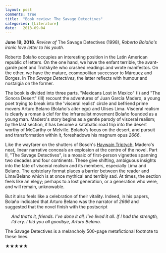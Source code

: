 ```yaml
---
layout: post
comments: true
title:  "Book review: The Savage Detectives"
categories: [Literature]
date:   2013-09-04
---
```


**June 19, 2018.** *Review of* The Savage Detectives (1998), *Roberto
  Bolaño's ironic love letter to his youth.*

Roberto Bolaño occupies an interesting position in the Latin American
republic of letters. On the one hand, we have the enfant terrible, the
avant-garde poet and Trotskyite who crashed readings and wrote
manifestos. On the other, we have the mature, cosmopolitan successor
to Márquez and Borges. In *The Savage Detectives*, the latter reflects
with humour and nostalgia on the former.

The book is divided into three parts. "Mexicans Lost in Mexico" (I)
and "The Sonora Desert" (III) recount the adventures of Juan García
Madero, a young poet trying to break into the 'visceral realist'
circle and befriend prime movers Arturo Belano (Bolaño's alter ego)
and Ulises Lima. Visceral realism is clearly a roman à clef for the
infrarealist movement Bolaño founded as a young man. Madero's story
begins as a gentle parody of visceral realism; by the last section, it
has become a katabatic road trip into the desert worthy of McCarthy or
Melville. Bolaño's focus on the desert, and pursuit and transformation
within it, foreshadows his magnum opus *2666*.

Like the wayfarer on the shutters of Bosch's [Haywain Triptych](https://en.wikipedia.org/wiki/The_Haywain_Triptych),
Madero's neat, linear narrative conceals an explosion at the centre of
the novel. Part II, "The Savage Detectives", is a mosaic of
first-person vignettes spanning two decades and four continents. These
give shifting, ambiguous insights into the fate of visceral realism
and its members, especially Lima and Belano. The epistolary format
places a barrier between the reader and Lima/Belano which is at once
mythical and terribly sad. At times, the section feels like an elegy;
perhaps to a lost generation, or a generation who were, and will
remain, unknowable.

But it also feels like a celebration of their vitality. Indeed, in his
papers, Bolaño indicated that Arturo Belano was the narrator of *2666*
and suggested that the novel finish with the postscript

<span style="padding-left: 20px; display:block">
<i>And that’s it, friends. I’ve done it all, I’ve lived it all. If I had the strength, I’d cry. I bid you all goodbye, Arturo Belano.</i>
</span>

The Savage Detectives is a melancholy 500-page metafictional footnote
to these lines.

★★★★★
